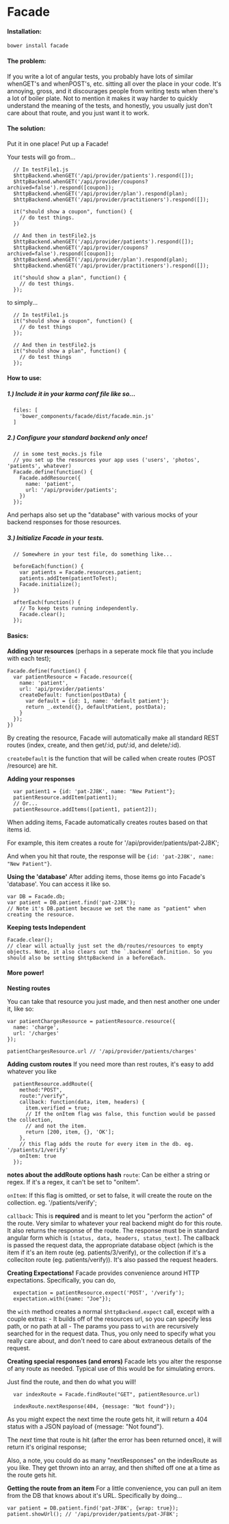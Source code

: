 # Facade

#### Installation:
`bower install facade`


#### The problem:
  If you write a lot of angular tests, you probably have lots of similar whenGET's and whenPOST's, etc. sitting all over the place in your code. It's annoying, gross, and it discourages people from writing tests when there's a lot of boiler plate. Not to mention it makes it way harder to quickly understand the meaning of the tests, and honestly, you usually just don't care about that route, and you just want it to work. 

#### The solution:

  Put it in one place! Put up a Facade!

  Your tests will go from...

  ```
    // In testFile1.js
    $httpBackend.whenGET('/api/provider/patients').respond([]);
    $httpBackend.whenGET('/api/provider/coupons?archived=false').respond([coupon]);
    $httpBackend.whenGET('/api/provider/plan').respond(plan);
    $httpBackend.whenGET('/api/provider/practitioners').respond([]);

    it("should show a coupon", function() {
      // do test things.
    })

    // And then in testFile2.js
    $httpBackend.whenGET('/api/provider/patients').respond([]);
    $httpBackend.whenGET('/api/provider/coupons?archived=false').respond([coupon]);
    $httpBackend.whenGET('/api/provider/plan').respond(plan);
    $httpBackend.whenGET('/api/provider/practitioners').respond([]);

    it("should show a plan", function() {
      // do test things.
    });

  ```

  to simply...
  ```
    // In testFile1.js
    it("should show a coupon", function() {
      // do test things
    });

    // And then in testFile2.js
    it("should show a plan", function() {
      // do test things
    });

  ```

#### How to use:

##### 1.) Include it in your karma conf file like so...
  ```
    files: [
      'bower_components/facade/dist/facade.min.js'
    ]
  ```

##### 2.) Configure your standard backend only once!
  ```
    // in some test_mocks.js file
    // you set up the resources your app uses ('users', 'photos', 'patients', whatever)
    Facade.define(function() {
      Facade.addResource({
        name: 'patient',
        url: '/api/provider/patients';
      })
    });
  ```
  And perhaps also set up the "database" with various mocks of your backend responses for those resources.

##### 3.) Initialize Facade in your tests.
```
  // Somewhere in your test file, do something like...

  beforeEach(function() {
    var patients = Facade.resources.patient;
    patients.addItem(patientToTest);
    Facade.initialize();
  })

  afterEach(function() {
    // To keep tests running independently.
    Facade.clear();
  });
```


#### Basics:
  
  **Adding your resources**
  (perhaps in a seperate mock file that you include with each test);

  ```
  Facade.define(function() {
    var patientResource = Facade.resource({
      name: 'patient',
      url: 'api/provider/patients'
      createDefault: function(postData) {
        var default = {id: 1, name: 'default patient'};
        return _.extend({}, defaultPatient, postData);
      }
    });
  })
  ```
  By creating the resource, Facade will automatically make all standard REST routes (index, create, and then get/:id, put/:id, and delete/:id).
  
  `createDefault` is the function that will be called when create routes (POST /resource) are hit.

  **Adding your responses**

  ```
    var patient1 = {id: 'pat-2J8K', name: "New Patient"};
    patientResource.addItem(patient1);
    // Or...
    patientResource.addItems([patient1, patient2]);
  ```
  When adding items, Facade automatically creates routes based on that items id.

  For example, this item creates a route for '/api/provider/patients/pat-2J8K';

  And when you hit that route, the response will be `{id: 'pat-2J8K', name: "New Patient"}`.

  **Using the 'database'**
  After adding items, those items go into Facade's 'database'. You can access it like so.
  ```
  var DB = Facade.db;
  var patient = DB.patient.find('pat-2J8K');
  // Note it's DB.patient because we set the name as "patient" when creating the resource.
  ```

  **Keeping tests Independent**
  ```
  Facade.clear();
  // clear will actually just set the db/routes/resources to empty objects. Note, it also clears out the `.backend` definition. So you should also be setting $httpBackend in a beforeEach.
  ```

#### More power!


  **Nesting routes**

  You can take that resource you just made, and then nest another one under it, like so:
  ``` 
  var patientChargesResource = patientResource.resource({
    name: 'charge',
    url: '/charges'
  });

  patientChargesResource.url // '/api/provider/patients/charges'
  ```

  **Adding custom routes**
  If you need more than rest routes, it's easy to add whatever you like

  ```
    patientResource.addRoute({
      method:"POST",
      route:"/verify",
      callback: function(data, item, headers) {
        item.verified = true;
        // If the onItem flag was false, this function would be passed the collection,
        // and not the item.
        return [200, item, {}, 'OK'];
      },
      // this flag adds the route for every item in the db. eg. '/patients/1/verify'
      onItem: true 
    });
  ```
  **notes about the addRoute options hash**
  `route`: Can be either a string or regex. If it's a regex, it can't be set to "onItem".

  `onItem`: If this flag is omitted, or set to false, it will create the route on the collection.
  eg. '/patients/verify';

  `callback`: This is **required** and is meant to let you "perform the action" of the route. Very similar to whatever your real backend might do for this route. It also returns the response of the route. The response must be in standard angular form which is 
  `[status, data, headers, status_text]`. 
  The callback is passed the request data, the appropriate database object (which is the item if it's an item route (eg. patients/3/verify), or the collection if it's a colleciton route (eg. patients/verify)). It's also passed the request headers.


  **Creating Expectations!**
  Facade provides convenience around HTTP expectations. Specifically, you can do,
  ```
    expectation = patientResource.expect('POST', '/verify');
    expectation.with({name: "Joe"});
  ```

  the `with` method creates a normal `$httpBackend.expect` call, except with a couple extras:
    - It builds off of the resources url, so you can specify less path, or no path at all
    - The params you pass to `with` are recursively searched for in the request data. Thus, you only need to specify
    what you really care about, and don't need to care about extraneous details of the request.

  **Creating special responses (and errors)**
  Facade lets you alter the response of any route as needed. Typical use of this would be for simulating errors.

  Just find the route, and then do what you will!
  ```
    var indexRoute = Facade.findRoute("GET", patientResource.url)

    indexRoute.nextResponse(404, {message: "Not found"});
  ```
  As you might expect the next time the route gets hit, it will return a 404 status with
  a JSON payload of {message: "Not found"}.

  The *next* time that route is hit (after the error has been returned once), it will
  return it's original response;

  Also, a note, you could do as many "nextResponses" on the indexRoute as you like. They get thrown into an array, and then shifted off one at a time as the route gets hit.

  **Getting the route from an item**
  For a little convenience, you can pull an item from the DB that knows about it's URL.
  Specifically by doing...
  ```
  var patient = DB.patient.find('pat-JF8K', {wrap: true});
  patient.showUrl(); // '/api/provider/patients/pat-JF8K';
  ```
